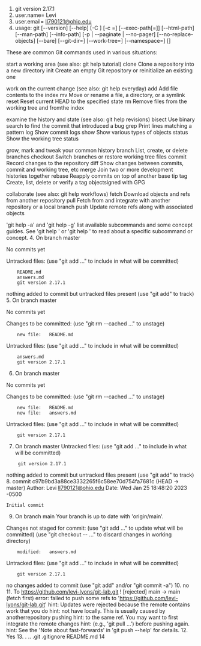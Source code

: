 1. git version 2.17.1
2. user.name= Levi
2. user.email= ll790121@ohio.edu
3. usage: git [--version] [--help] [-C <path>] [-c <name>=<value>]
           [--exec-path[=<path>]] [--html-path] [--man-path] [--info-path]
           [-p | --paginate | --no-pager] [--no-replace-objects] [--bare]
           [--git-dir=<path>] [--work-tree=<path>] [--namespace=<name>]
           <command> [<args>]

These are common Git commands used in various situations:

start a working area (see also: git help tutorial)
   clone      Clone a repository into a new directory
   init       Create an empty Git repository or reinitialize an existing one

work on the current change (see also: git help everyday)
   add        Add file contents to the index
   mv         Move or rename a file, a directory, or a symlink
   reset      Reset current HEAD to the specified state
   rm         Remove files from the working tree and fromthe index

examine the history and state (see also: git help revisions)
   bisect     Use binary search to find the commit that introduced a bug
   grep       Print lines matching a pattern
   log        Show commit logs
   show       Show various types of objects
   status     Show the working tree status

grow, mark and tweak your common history
   branch     List, create, or delete branches
   checkout   Switch branches or restore working tree files
   commit     Record changes to the repository
   diff       Show changes between commits, commit and working tree, etc
   merge      Join two or more development histories together
   rebase     Reapply commits on top of another base tip
   tag        Create, list, delete or verify a tag objectsigned with GPG

collaborate (see also: git help workflows)
   fetch      Download objects and refs from another repository
   pull       Fetch from and integrate with another repository or a local branch
   push       Update remote refs along with associated objects

'git help -a' and 'git help -g' list available subcommands and some
concept guides. See 'git help <command>' or 'git help <concept>'
to read about a specific subcommand or concept.
4. On branch master

No commits yet

Untracked files:
  (use "git add <file>..." to include in what will be committed)

        README.md
        answers.md
        git version 2.17.1

nothing added to commit but untracked files present (use "git add" to track)
5. On branch master

No commits yet

Changes to be committed:
  (use "git rm --cached <file>..." to unstage)

        new file:   README.md

Untracked files:
  (use "git add <file>..." to include in what will be committed)

        answers.md
        git version 2.17.1
6. On branch master

No commits yet

Changes to be committed:
  (use "git rm --cached <file>..." to unstage)

        new file:   README.md
        new file:   answers.md

Untracked files:
  (use "git add <file>..." to include in what will be committed)

        git version 2.17.1
7. On branch master
Untracked files:
  (use "git add <file>..." to include in what will be committed)

        git version 2.17.1

nothing added to commit but untracked files present (use "git add" to track)
8. commit c97b9bd3a88ce3332265f6c58ee70d754fa7681c (HEAD -> master)
Author: Levi <ll790121@ohio.edu>
Date:   Wed Jan 25 18:48:20 2023 -0500

    Initial commit
9. On branch main
Your branch is up to date with 'origin/main'.

Changes not staged for commit:
  (use "git add <file>..." to update what will be committed)
  (use "git checkout -- <file>..." to discard changes in working directory)

        modified:   answers.md

Untracked files:
  (use "git add <file>..." to include in what will be committed)

        git version 2.17.1

no changes added to commit (use "git add" and/or "git commit -a")
10. no
11. To https://github.com/levi-lyons/git-lab.git
 ! [rejected]        main -> main (fetch first)
error: failed to push some refs to 'https://github.com/levi-lyons/git-lab.git'
hint: Updates were rejected because the remote contains work that you do
hint: not have locally. This is usually caused by anotherrepository pushing
hint: to the same ref. You may want to first integrate the remote changes
hint: (e.g., 'git pull ...') before pushing again.
hint: See the 'Note about fast-forwards' in 'git push --help' for details.
12. Yes
13. .  ..  .git  .gitignore  README.md
14